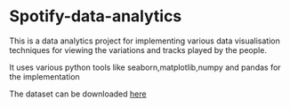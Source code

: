 # Spotify-data-analytics

<p>This is a data analytics project for implementing various data visualisation techniques for viewing the variations and tracks played by the people.</p>
<p>It uses various python tools like seaborn,matplotlib,numpy and pandas for the implementation</p>
<p>The dataset can be downloaded <a href="https://www.kaggle.com/datasets/lehaknarnauli/spotify-datasets?select=tracks.csv">here</a></p>
